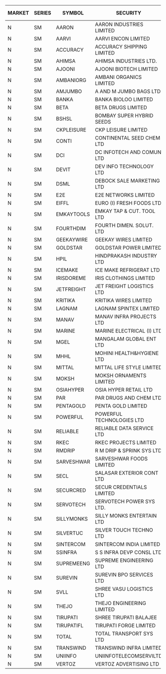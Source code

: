 


| MARKET | SERIES | SYMBOL | SECURITY | PREV CL PR | OPEN PRICE | HIGH PRICE | LOW PRICE | CLOSE PRICE | NET TRDVAL | NET TRDQTY | CORP IND | HI 52 WK | LO 52 WK |
| ----- | ----- | ----- | ----- | ----- | ----- | ----- | ----- | ----- | ----- | ----- | ----- | ----- | ----- |
| N | SM | AARON | AARON INDUSTRIES LIMITED | 48.50 | 49.40 | 49.40 | 49.10 | 49.10 | 325050.00 | 6600 |  | 53.50 | 39.00 |
| N | SM | AARVI | AARVI ENCON LIMITED | 20.95 | 21.00 | 21.00 | 21.00 | 21.00 | 42000.00 | 2000 |  | 50.05 | 20.95 |
| N | SM | ACCURACY | ACCURACY SHIPPING LIMITED | 24.70 | 23.50 | 24.60 | 23.50 | 24.60 | 154400.00 | 6400 |  | 87.00 | 20.80 |
| N | SM | AHIMSA | AHIMSA INDUSTRIES LTD. | 31.45 | 29.00 | 29.00 | 29.00 | 29.00 | 348000.00 | 12000 |  | 31.80 | 20.00 |
| N | SM | AJOONI | AJOONI BIOTECH LIMITED | 9.65 | 10.00 | 10.10 | 10.00 | 10.10 | 80400.00 | 8000 |  | 28.00 | 7.25 |
| N | SM | AMBANIORG | AMBANI ORGANICS LIMITED | 60.75 | 60.75 | 60.75 | 60.75 | 60.75 | 364500.00 | 6000 |  | 73.50 | 58.00 |
| N | SM | AMJUMBO | A AND M JUMBO BAGS LTD | 11.35 | 10.80 | 10.80 | 10.80 | 10.80 | 86400.00 | 8000 |  | 64.10 | 7.80 |
| N | SM | BANKA | BANKA BIOLOO LIMITED | 68.40 | 65.00 | 65.00 | 65.00 | 65.00 | 78000.00 | 1200 |  | 112.35 | 58.90 |
| N | SM | BETA | BETA DRUGS LIMITED | 65.30 | 64.95 | 65.80 | 64.95 | 65.25 | 156600.00 | 2400 |  | 124.00 | 57.60 |
| N | SM | BSHSL | BOMBAY SUPER HYBRID SEEDS | 109.60 | 109.00 | 109.60 | 109.00 | 109.60 | 262320.00 | 2400 |  | 136.00 | 105.00 |
| N | SM | CKPLEISURE | CKP LEISURE LIMITED | 5.30 | 5.50 | 5.50 | 5.50 | 5.50 | 22000.00 | 4000 |  | 7.55 | 4.70 |
| N | SM | CONTI | CONTINENTAL SEED CHEM LTD | 45.90 | 43.65 | 43.65 | 43.65 | 43.65 | 290970.90 | 6666 |  | 102.20 | 11.85 |
| N | SM | DCI | DC INFOTECH AND COMUN LTD | 45.20 | 45.20 | 45.20 | 45.20 | 45.20 | 271200.00 | 6000 |  | 45.50 | 45.20 |
| N | SM | DEVIT | DEV INFO TECHNOLOGY LTD | 89.50 | 89.00 | 89.90 | 89.00 | 89.90 | 940500.00 | 10500 |  | 101.00 | 65.00 |
| N | SM | DSML | DEBOCK SALE MARKETING LTD | 6.60 | 6.30 | 6.30 | 6.30 | 6.30 | 37800.00 | 6000 |  | 12.00 | 3.55 |
| N | SM | E2E | E2E NETWORKS LIMITED | 18.35 | 19.25 | 19.25 | 19.25 | 19.25 | 77000.00 | 4000 |  | 57.00 | 17.95 |
| N | SM | EIFFL | EURO (I) FRESH FOODS LTD | 113.50 | 114.00 | 114.30 | 114.00 | 114.30 | 365280.00 | 3200 |  | 131.00 | 81.00 |
| N | SM | EMKAYTOOLS | EMKAY TAP & CUT. TOOL LTD | 128.00 | 129.00 | 134.00 | 129.00 | 134.00 | 157800.00 | 1200 |  | 160.00 | 92.00 |
| N | SM | FOURTHDIM | FOURTH DIMEN. SOLUT. LTD | 6.60 | 6.90 | 6.90 | 6.90 | 6.90 | 6900.00 | 1000 |  | 29.90 | 6.00 |
| N | SM | GEEKAYWIRE | GEEKAY WIRES LIMITED | 39.50 | 39.50 | 39.50 | 39.50 | 39.50 | 316000.00 | 8000 |  | 39.50 | 31.00 |
| N | SM | GOLDSTAR | GOLDSTAR POWER LIMITED | 24.85 | 24.85 | 24.85 | 24.85 | 24.85 | 298200.00 | 12000 |  | 28.40 | 22.70 |
| N | SM | HPIL | HINDPRAKASH INDUSTRY LTD | 41.00 | 41.00 | 41.00 | 41.00 | 41.00 | 123000.00 | 3000 |  | 41.50 | 41.00 |
| N | SM | ICEMAKE | ICE MAKE REFRIGERAT LTD | 53.00 | 52.05 | 53.00 | 52.05 | 53.00 | 210100.00 | 4000 |  | 89.75 | 52.00 |
| N | SM | IRISDOREME | IRIS CLOTHINGS LIMITED | 160.00 | 162.00 | 165.00 | 162.00 | 164.75 | 1310000.00 | 8000 |  | 165.00 | 108.00 |
| N | SM | JETFREIGHT | JET FREIGHT LOGISTICS LTD | 16.50 | 15.75 | 15.75 | 15.75 | 15.75 | 252000.00 | 16000 |  | 26.00 | 15.05 |
| N | SM | KRITIKA | KRITIKA WIRES LIMITED | 34.50 | 34.60 | 34.60 | 34.60 | 34.60 | 692000.00 | 20000 |  | 36.00 | 32.00 |
| N | SM | LAGNAM | LAGNAM SPINTEX LIMITED | 11.55 | 12.10 | 12.10 | 12.10 | 12.10 | 72600.00 | 6000 |  | 16.45 | 10.00 |
| N | SM | MANAV | MANAV INFRA PROJECTS LTD | 5.50 | 5.50 | 5.50 | 5.50 | 5.50 | 22000.00 | 4000 |  | 6.00 | 4.35 |
| N | SM | MARINE | MARINE ELECTRICAL (I) LTD | 98.05 | 99.00 | 99.75 | 98.75 | 99.75 | 991200.00 | 10000 |  | 123.00 | 90.00 |
| N | SM | MGEL | MANGALAM GLOBAL ENT LTD | 53.40 | 53.45 | 53.50 | 53.45 | 53.50 | 1390700.00 | 26000 |  | 58.30 | 51.05 |
| N | SM | MHHL | MOHINI HEALTH&HYGIENE LTD | 19.00 | 18.05 | 18.15 | 18.05 | 18.15 | 271200.00 | 15000 |  | 35.90 | 13.85 |
| N | SM | MITTAL | MITTAL LIFE STYLE LIMITED | 102.20 | 102.00 | 107.15 | 100.50 | 107.15 | 782125.00 | 7500 |  | 167.00 | 76.35 |
| N | SM | MOKSH | MOKSH ORNAMENTS LIMITED | 29.50 | 32.00 | 34.65 | 32.00 | 33.95 | 1209000.00 | 36000 |  | 34.65 | 16.25 |
| N | SM | OSIAHYPER | OSIA HYPER RETAIL LTD | 250.00 | 250.00 | 250.00 | 250.00 | 250.00 | 2000000.00 | 8000 |  | 305.00 | 221.00 |
| N | SM | PAR | PAR DRUGS AND CHEM LTD | 36.70 | 37.85 | 38.00 | 37.85 | 37.95 | 227500.00 | 6000 |  | 56.00 | 34.60 |
| N | SM | PENTAGOLD | PENTA GOLD LIMITED | 32.25 | 33.85 | 33.85 | 33.85 | 33.85 | 406200.00 | 12000 |  | 47.00 | 23.70 |
| N | SM | POWERFUL | POWERFUL TECHNOLOGIES LTD | 3.60 | 3.45 | 3.65 | 3.45 | 3.50 | 98700.00 | 28000 |  | 21.50 | 3.45 |
| N | SM | RELIABLE | RELIABLE DATA SERVICE LTD | 33.15 | 34.80 | 34.80 | 34.80 | 34.80 | 83520.00 | 2400 |  | 56.00 | 23.80 |
| N | SM | RKEC | RKEC PROJECTS LIMITED | 57.00 | 54.10 | 54.50 | 53.00 | 53.00 | 692600.00 | 13000 |  | 68.00 | 35.00 |
| N | SM | RMDRIP | R M DRIP & SPRINK SYS LTD | 32.95 | 33.50 | 34.55 | 33.50 | 34.55 | 205200.00 | 6000 |  | 56.15 | 13.00 |
| N | SM | SARVESHWAR | SARVESHWAR FOODS LIMITED | 14.00 | 13.65 | 13.65 | 13.30 | 13.65 | 238800.00 | 17600 |  | 43.85 | 13.30 |
| N | SM | SECL | SALASAR EXTERIOR CONT LTD | 46.00 | 44.00 | 44.00 | 44.00 | 44.00 | 132000.00 | 3000 |  | 62.25 | 38.50 |
| N | SM | SECURCRED | SECUR CREDENTIALS LIMITED | 26.05 | 26.25 | 27.35 | 26.25 | 27.35 | 160980.00 | 6000 |  | 110.00 | 21.90 |
| N | SM | SERVOTECH | SERVOTECH POWER SYS LTD. | 11.65 | 12.00 | 12.70 | 11.50 | 12.70 | 195400.00 | 16000 |  | 24.50 | 6.50 |
| N | SM | SILLYMONKS | SILLY MONKS ENTERTAIN LTD | 85.00 | 44.00 | 44.00 | 44.00 | 44.00 | 232320.00 | 5280 |  | 89.95 | 44.00 |
| N | SM | SILVERTUC | SILVER TOUCH TECHNO LTD | 115.00 | 114.50 | 117.00 | 114.50 | 117.00 | 699500.00 | 6000 |  | 140.00 | 111.00 |
| N | SM | SINTERCOM | SINTERCOM INDIA LIMITED | 77.85 | 77.65 | 77.65 | 76.00 | 77.00 | 615300.00 | 8000 |  | 81.00 | 56.00 |
| N | SM | SSINFRA | S S INFRA DEVP CONSL LTD | 13.75 | 13.10 | 13.75 | 13.10 | 13.75 | 119850.00 | 9000 |  | 19.35 | 8.80 |
| N | SM | SUPREMEENG | SUPREME ENGINEERING LTD | 27.80 | 28.00 | 29.10 | 28.00 | 29.10 | 1596400.00 | 56000 |  | 42.00 | 20.50 |
| N | SM | SUREVIN | SUREVIN BPO SERVICES LTD | 78.25 | 82.00 | 82.00 | 82.00 | 82.00 | 82000.00 | 1000 |  | 111.00 | 70.00 |
| N | SM | SVLL | SHREE VASU LOGISTICS LTD | 99.90 | 99.80 | 99.80 | 99.80 | 99.80 | 99800.00 | 1000 |  | 130.00 | 75.10 |
| N | SM | THEJO | THEJO ENGINEERING LIMITED | 577.35 | 577.35 | 577.35 | 577.35 | 577.35 | 115470.00 | 200 |  | 607.70 | 470.25 |
| N | SM | TIRUPATI | SHREE TIRUPATI BALAJEE | 37.00 | 39.90 | 39.90 | 39.90 | 39.90 | 1556100.00 | 39000 |  | 50.00 | 37.00 |
| N | SM | TIRUPATIFL | TIRUPATI FORGE LIMITED | 31.10 | 31.35 | 31.35 | 31.35 | 31.35 | 100320.00 | 3200 |  | 51.00 | 25.55 |
| N | SM | TOTAL | TOTAL TRANSPORT SYS LTD | 42.85 | 40.75 | 41.75 | 40.75 | 41.25 | 369750.00 | 9000 |  | 48.95 | 25.00 |
| N | SM | TRANSWIND | TRANSWIND INFRA LIMITED | 3.60 | 3.45 | 3.45 | 3.45 | 3.45 | 13800.00 | 4000 |  | 10.35 | 3.20 |
| N | SM | UNIINFO | UNIINFOTELECOMSERVILTD | 26.95 | 28.00 | 28.15 | 25.55 | 25.55 | 705700.00 | 26000 |  | 44.80 | 16.40 |
| N | SM | VERTOZ | VERTOZ ADVERTISING LTD | 85.05 | 84.95 | 84.95 | 80.80 | 80.80 | 397800.00 | 4800 |  | 211.00 | 71.00 |



